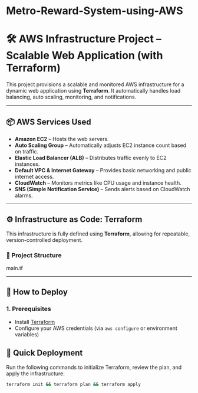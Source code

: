 # Metro-Reward-System-using-AWS
# 🛠️ AWS Infrastructure Project – Scalable Web Application (with Terraform)

This project provisions a scalable and monitored AWS infrastructure for a dynamic web application using **Terraform**. It automatically handles load balancing, auto scaling, monitoring, and notifications.

---

## 📦 AWS Services Used

- **Amazon EC2** – Hosts the web servers.
- **Auto Scaling Group** – Automatically adjusts EC2 instance count based on traffic.
- **Elastic Load Balancer (ALB)** – Distributes traffic evenly to EC2 instances.
- **Default VPC & Internet Gateway** – Provides basic networking and public internet access.
- **CloudWatch** – Monitors metrics like CPU usage and instance health.
- **SNS (Simple Notification Service)** – Sends alerts based on CloudWatch alarms.

---

## ⚙️ Infrastructure as Code: Terraform

This infrastructure is fully defined using **Terraform**, allowing for repeatable, version-controlled deployment.

### 📁 Project Structure 

main.tf

---

## 🚀 How to Deploy

### 1. **Prerequisites**
- Install [Terraform](https://www.terraform.io/downloads)
- Configure your AWS credentials (via `aws configure` or environment variables)

## 🚀 Quick Deployment

Run the following commands to initialize Terraform, review the plan, and apply the infrastructure:

```bash
terraform init && terraform plan && terraform apply



